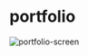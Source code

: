 # portfolio


![portfolio-screen](https://user-images.githubusercontent.com/116305443/200065074-9d06b7b4-c536-46fb-8631-b697fb09c4d9.png)
